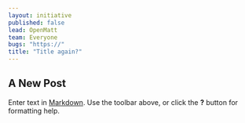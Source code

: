 ```yaml
---
layout: initiative
published: false
lead: OpenMatt
team: Everyone
bugs: "https://"
title: "Title again?"
---
```


## A New Post

Enter text in [Markdown](http://daringfireball.net/projects/markdown/). Use the toolbar above, or click the **?** button for formatting help.